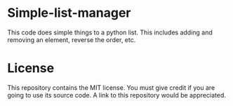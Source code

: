 # Simple-list-manager
This code does simple things to a python list. This includes adding and removing an element, reverse the order, etc.
# License
This repository contains the MIT license. You must give credit if you are going to use its source code. A link to this repository would be appreciated.
